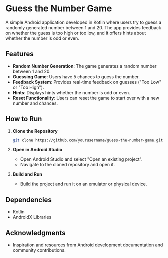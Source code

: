 
# Guess the Number Game

A simple Android application developed in Kotlin where users try to guess a randomly generated number between 1 and 20. The app provides feedback on whether the guess is too high or too low, and it offers hints about whether the number is odd or even.

## Features

- **Random Number Generation**: The game generates a random number between 1 and 20.
- **Guessing Game**: Users have 5 chances to guess the number.
- **Feedback System**: Provides real-time feedback on guesses ("Too Low" or "Too High").
- **Hints**: Displays hints whether the number is odd or even.
- **Reset Functionality**: Users can reset the game to start over with a new number and chances.

## How to Run

1. **Clone the Repository**
   ```bash
   git clone https://github.com/yourusername/guess-the-number-game.git
   ```

2. **Open in Android Studio**
   - Open Android Studio and select "Open an existing project".
   - Navigate to the cloned repository and open it.

3. **Build and Run**
   - Build the project and run it on an emulator or physical device.

## Dependencies

- Kotlin
- AndroidX Libraries

## Acknowledgments

- Inspiration and resources from Android development documentation and community contributions.
